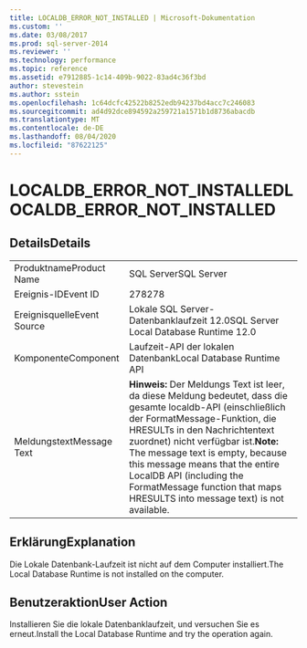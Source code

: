```yaml
---
title: LOCALDB_ERROR_NOT_INSTALLED | Microsoft-Dokumentation
ms.custom: ''
ms.date: 03/08/2017
ms.prod: sql-server-2014
ms.reviewer: ''
ms.technology: performance
ms.topic: reference
ms.assetid: e7912885-1c14-409b-9022-83ad4c36f3bd
author: stevestein
ms.author: sstein
ms.openlocfilehash: 1c64dcfc42522b8252edb94237bd4acc7c246083
ms.sourcegitcommit: ad4d92dce894592a259721a1571b1d8736abacdb
ms.translationtype: MT
ms.contentlocale: de-DE
ms.lasthandoff: 08/04/2020
ms.locfileid: "87622125"
---
```

# <a name="localdb_error_not_installed"></a><span data-ttu-id="b0402-102">LOCALDB_ERROR_NOT_INSTALLED</span><span class="sxs-lookup"><span data-stu-id="b0402-102">LOCALDB_ERROR_NOT_INSTALLED</span></span>
    
## <a name="details"></a><span data-ttu-id="b0402-103">Details</span><span class="sxs-lookup"><span data-stu-id="b0402-103">Details</span></span>  
  
|||  
|-|-|  
|<span data-ttu-id="b0402-104">Produktname</span><span class="sxs-lookup"><span data-stu-id="b0402-104">Product Name</span></span>|<span data-ttu-id="b0402-105">SQL Server</span><span class="sxs-lookup"><span data-stu-id="b0402-105">SQL Server</span></span>|  
|<span data-ttu-id="b0402-106">Ereignis-ID</span><span class="sxs-lookup"><span data-stu-id="b0402-106">Event ID</span></span>|<span data-ttu-id="b0402-107">278</span><span class="sxs-lookup"><span data-stu-id="b0402-107">278</span></span>|  
|<span data-ttu-id="b0402-108">Ereignisquelle</span><span class="sxs-lookup"><span data-stu-id="b0402-108">Event Source</span></span>|<span data-ttu-id="b0402-109">Lokale SQL Server-Datenbanklaufzeit 12.0</span><span class="sxs-lookup"><span data-stu-id="b0402-109">SQL Server Local Database Runtime 12.0</span></span>|  
|<span data-ttu-id="b0402-110">Komponente</span><span class="sxs-lookup"><span data-stu-id="b0402-110">Component</span></span>|<span data-ttu-id="b0402-111">Laufzeit-API der lokalen Datenbank</span><span class="sxs-lookup"><span data-stu-id="b0402-111">Local Database Runtime API</span></span>|  
|<span data-ttu-id="b0402-112">Meldungstext</span><span class="sxs-lookup"><span data-stu-id="b0402-112">Message Text</span></span>|<span data-ttu-id="b0402-113">**Hinweis:**  Der Meldungs Text ist leer, da diese Meldung bedeutet, dass die gesamte localdb-API (einschließlich der FormatMessage-Funktion, die HRESULTs in den Nachrichtentext zuordnet) nicht verfügbar ist.</span><span class="sxs-lookup"><span data-stu-id="b0402-113">**Note:**  The message text is empty, because this message means that the entire LocalDB API (including the FormatMessage function that maps HRESULTS into message text) is not available.</span></span>|  
  
## <a name="explanation"></a><span data-ttu-id="b0402-114">Erklärung</span><span class="sxs-lookup"><span data-stu-id="b0402-114">Explanation</span></span>  
 <span data-ttu-id="b0402-115">Die Lokale Datenbank-Laufzeit ist nicht auf dem Computer installiert.</span><span class="sxs-lookup"><span data-stu-id="b0402-115">The Local Database Runtime is not installed on the computer.</span></span>  
  
## <a name="user-action"></a><span data-ttu-id="b0402-116">Benutzeraktion</span><span class="sxs-lookup"><span data-stu-id="b0402-116">User Action</span></span>  
 <span data-ttu-id="b0402-117">Installieren Sie die lokale Datenbanklaufzeit, und versuchen Sie es erneut.</span><span class="sxs-lookup"><span data-stu-id="b0402-117">Install the Local Database Runtime and try the operation again.</span></span>  
  
  
